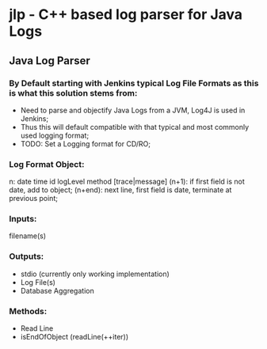 # jlp - C++ based log parser for Java Logs
## Java Log Parser

### By Default starting with Jenkins typical Log File Formats as this is what this solution stems from: 
* Need to parse and objectify Java Logs from a JVM, Log4J is used in Jenkins;
* Thus this will default compatible with that typical and most commonly used logging format; 
* TODO: Set a Logging format for CD/RO; 

### Log Format Object: 
n: date  time  id logLevel  method  [trace|message]
(n+1): if first field is not date, add to object; 
(n+end): next line, first field is date, terminate at previous point; 

### Inputs: 
filename(s)

### Outputs: 
* stdio (currently only working implementation)
* Log File(s)
* Database Aggregation

### Methods: 
* Read Line
* isEndOfObject (readLine(++iter))

